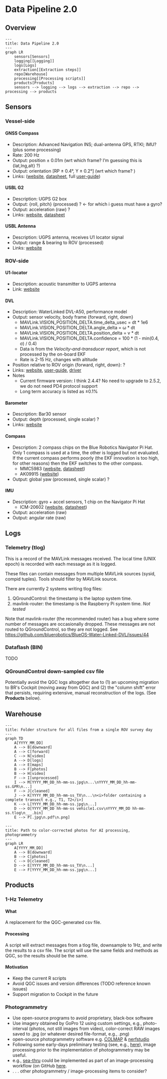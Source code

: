 # Data Pipeline 2.0

## Overview

```mermaid
---
title: Data Pipeline 2.0
---
graph LR
    sensors[Sensors]
    logging[[Logging]]
    logs[Logs]
    extraction[[Extraction steps]]
    repo[Warehouse]
    processing[[Processing scripts]]
    products[Products]
    sensors --> logging --> logs --> extraction --> repo --> processing --> products
```

## Sensors

### Vessel-side

#### GNSS Compass

* Description: Advanced Navigation INS; dual-antenna GPS, RTKl;  IMU?  (plus some processing)
* Rate: 200 Hz
* Output: position ± 0.01m (wrt which frame? I’m guessing this is {lat,lng,alt} ?)
* Output: orientation [RP ± 0.4°, Y ± 0.2°] (wrt which frame? )
* Links: ([website](https://www.advancednavigation.com/inertial-navigation-systems/satellite-compass/gnss-compass/#Documentation), [datasheet](https://www.advancednavigation.com/wp-content/uploads/2024/05/GNSS-Compass-Datasheet.pdf), full [user-guide](https://docs.advancednavigation.com/gnss-compass/Introduction.htm))

#### USBL G2

* Description: UGPS G2 box
* Output: {roll, pitch} (processed) ? ← for which i guess must have a gyro?
* Output: acceleration (raw) ?
* Links: [website](https://waterlinked.com/underwater-gps-g2), [datasheet](https://waterlinked.com/web/content/7540?unique=2f809a254e2fc004fc3918bd5a5c4219c771d812)

#### USBL Antenna

* Description: UGPS antenna, receives U1 locator signal
* Output: range & bearing to ROV (processed)
* Links: [website](https://waterlinked.com/shop/underwater-gps-antenna-102?category=2#attr=)

### ROV-side

#### U1-locator

* Description: acoustic transmitter to UGPS antenna
* Link: [website](https://waterlinked.com/shop/underwater-gps-g2-locator-u1-122?category=2#attr=)

#### DVL

* Description: WaterLinked DVL-A50, performance model
* Output: sensor velocity, body frame {forward, right, down}
  * MAVLink.VISION_POSITION_DELTA.time_delta_usec = dt * 1e6
  * MAVLink.VISION_POSITION_DELTA.angle_delta = ω * dt
  * MAVLink.VISION_POSITION_DELTA.position_delta = v * dt
  * MAVLink.VISION_POSITION_DELTA.confidence = 100 * (1 - min(0.4, σ) / 0.4)
  * Data is from the _Velocity-and-transducer report_, which is not processed by the on-board EKF
  * Rate is 2-15 Hz, changes with altitude
* Position relative to ROV origin {forward, right, down}: ?
* Links: [website](https://waterlinked.com/shop/dvl-a50-114#attr=8,53,192), [user-guide](https://waterlinked.github.io/dvl/dvl-a50/), [driver](https://github.com/bluerobotics/BlueOS-Water-Linked-DVL/)
* Notes
  * Current firmware version: I think 2.4.4? No need to upgrade to 2.5.2, we do not need PD4 protocol support
  * Long term accuracy is listed as ±0.1%

#### Barometer

* Description: Bar30 sensor
* Output: depth (processed, single scalar) ?
* Links: [website](https://bluerobotics.com/store/sensors-cameras/sensors/bar30-sensor-r1/)

#### Compass

* Description: 2 compass chips on the Blue Robotics Navigator Pi Hat. Only 1 compass is used at a time, the other is logged but not evaluated. If the current compass performs poorly (the EKF innovation is too high, for other reasons) then the EKF switches to the other compass.
  * MMC5983 ([website](https://www.memsic.com/magnetometer-5), [datasheet](https://www.memsic.com/magnetometer-5))
  * AK09915 ([website](https://www.akm.com/us/en/products/electronic-compass/lineup-electronic-compass/ak09915c/))
* Output: global yaw (processed, single scalar) ?

#### IMU

* Description: gyro + accel sensors, 1 chip on the Navigator Pi Hat
   * ICM-20602 ([website](https://invensense.tdk.com/products/motion-tracking/6-axis/icm-20602/), [datasheet](https://invensense.tdk.com/download-pdf/icm-20602-datasheet/))
* Output: acceleration (raw)
* Output: angular rate (raw)

## Logs

### Telemetry (tlog)

This is a record of the MAVLink messages received.
The local time (UNIX epoch) is recorded with each message as it is logged.

These files can contain messages from multiple MAVLink sources (sysid, compid tuples).
Tools should filter by MAVLink source.

There are currently 2 systems writing tlog files:
1. QGroundControl: the timestamp is the laptop system time.
2. mavlink-router: the timestamp is the Raspberry Pi system time. _Not tested_

Note that mavlink-router (the recommended router) has a bug where some number of messages are occasionally dropped.
These messages are not routed to QGroundControl, so they are not logged.
See https://github.com/bluerobotics/BlueOS-Water-Linked-DVL/issues/44

### Dataflash (BIN) 

TODO

### QGroundControl down-sampled csv file

Potentially avoid the QGC logs altogether due to (1) an upcoming migration to BR's Cockpit (moving away from QGC) and (2) the "column shift" error that persists, requiring extensive, manual reconstruction of the logs. (See  **Products** below). 

## Warehouse

```mermaid
---
title: Folder structure for all files from a single ROV survey day
---
graph TD
    A[YYYY_MM_DD]
    A --> B[downward]
    A --> C[forward]
    C --> N[video]
    A --> D[logs]
    A --> E[maps]
    B --> F[photos]
    B --> H[video]
    F --> I[unprocessed]
    I --> M[YYYY_MM_DD_hh-mm-ss.jpg\n...\nYYYY_MM_DD_hh-mm-ss.GPR\n...]
    F --> J[cleaned]
    J --> K[YYYY_MM_DD_hh-mm-ss_TX\n...\n<i>folder containing a complete transect e.g., T1, T2</i>]
    K --> L[YYYY_MM_DD_hh-mm-ss.jpg\n...]
    D --> O[YYYY_MM_DD hh-mm-ss vehicle1.csv\nYYYY_MM_DD hh-mm-ss.tlog\n___.bin]
    E --> P[.jpg\n.pdf\n.png]
```

```mermaid
---
title: Path to color-corrected photos for AI processing, photogrammetry
---
graph LR
    A[YYYY_MM_DD]
    A --> B[downward]
    B --> C[photos]
    C --> D[cleaned]
    D --> E[YYYY_MM_DD_hh-mm-ss_TX\n...]
    E --> F[YYYY_MM_DD_hh-mm-ss.jpg\n...]
```



## Products

### 1-Hz Telemetry

#### What

A replacement for the QGC-generated csv file.

#### Processing

A script will extract messages from a tlog file, downsample to 1Hz, and write the results to a csv file.
The script will use the same fields and methods as QGC, so the results should be the same.

#### Motivation

* Keep the current R scripts
* Avoid QGC issues and version differences (TODO reference known issues)
* Support migration to Cockpit in the future

### Photogrammetry

* Use open-source programs to avoid proprietary, black-box software
* Use imagery obtained by GoPro 12 using custom settings, e.g., photo-interval (photos, not still images from video), color-correct RAW images saved to .jpg (or whatever desired file-format, e.g., .png)
* open-source photogrammetry software e.g. [COLMAP](https://colmap.github.io/) & [nerfstudio](https://docs.nerf.studio/)
* Following some early-days preliminary testing (see, e.g., [here](https://www.dropbox.com/scl/fi/1d5gpvgtmyd37smeiy4rs/SGI_blog_post_2023.pdf?rlkey=im0y0x7unfgxutdcmt1uix3z7&dl=0)), image processing prior to the implementation of photogrammetry may be useful.
* e.g., [sea-thru](https://openaccess.thecvf.com/content_CVPR_2019/papers/Akkaynak_Sea-Thru_A_Method_for_Removing_Water_From_Underwater_Images_CVPR_2019_paper.pdf) could be implemented as part of an image-processing workflow (on GitHub [here](https://github.com/hainh/sea-thru).
* . . . other photogrammetry / image-processing items to consider? 
